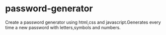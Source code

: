 # password-generator
Create a password generator using html,css and javascript.Generates every time a new password with letters,symbols and numbers.
